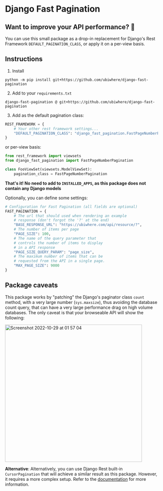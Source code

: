 # Django Fast Pagination

## Want to improve your API performance? :dash:

You can use this small package as a drop-in replacement for Django's Rest Framework
`DEFAULT_PAGINATION_CLASS`, or apply it on a per-view basis.

## Instructions
1. Install
```
python -m pip install git+https://github.com/ubiwhere/django-fast-pagination
```
2. Add to your `requirements.txt`
```
django-fast-pagination @ git+https://github.com/ubiwhere/django-fast-pagination
```
3. Add as the default pagination class:
```python
REST_FRAMEWORK = {
    # Your other rest framework settings...
    "DEFAULT_PAGINATION_CLASS": "django_fast_pagination.FastPageNumberPagination",
}
```
or per-view basis:
```python
from rest_framework import viewsets
from django_fast_pagination import FastPageNumberPagination

class FooViewSet(viewsets.ModelViewSet):
    pagination_class = FastPageNumberPagination
```

**That's it! No need to add to `INSTALLED_APPS`, as this package does not contain any Django models**

Optionally, you can define some settings:
```python
# Configuration for Fast Pagination (all fields are optional)
FAST_PAGINATION = {
    # The url that should used when rendering an example
    # response (don't forgot the '?' at the end)
    "BASE_RESPONSE_URL": "https://ubiwhere.com/api/resource/?",
    # The number of items per page
    "PAGE_SIZE": 100,
    # The name of the query parameter that
    # controls the number of items to display
    # in a API response
    "PAGE_SIZE_QUERY_PARAM": "page_size",
    # The maximum number of items that can be
    # requested from the API in a single page.
    "MAX_PAGE_SIZE": 9000
}
```

## Package caveats

This package works by "patching" the Django's paginator class `count` method, with
a very large number (`sys.maxsize`), thus avoiding the database count query, that can
have a very large performance drag on high volume databases. The only caveat is that your
browseable API will show the following:

<img width="451" alt="Screenshot 2022-10-29 at 01 57 04" src="https://user-images.githubusercontent.com/49190578/198754872-75f216c4-6df6-43e1-8b9a-fa9cd8907087.png">


**Alternative**: Alternatively, you can use Django Rest built-in `CursorPagination` that will achieve a similar result as this package. However, it requires a more complex setup. Refer to the [documentation](https://www.django-rest-framework.org/api-guide/pagination/#cursorpagination) for more information.
